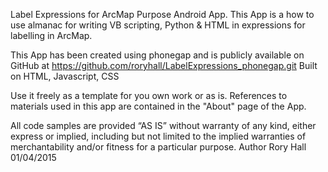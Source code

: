 Label Expressions for ArcMap
Purpose Android App. This App is a how to use almanac for writing VB scripting, Python & HTML in expressions for labelling in ArcMap.

This App has been created using phonegap and is publicly available on GitHub at https://github.com/roryhall/LabelExpressions_phonegap.git
Built on HTML, Javascript, CSS

Use it freely as a template for you own work or as is.
References to materials used in this app are contained in the "About" page of the App.

All code samples are provided “AS IS” without warranty of any kind, either express or implied, including but not limited to the implied warranties of merchantability and/or fitness for a particular purpose.
Author Rory Hall 01/04/2015

